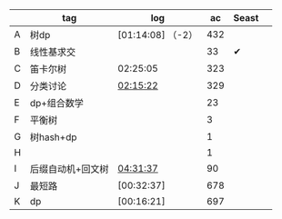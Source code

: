|      | tag               | log               | ac   | Seast |      |
| ---- | ----------------- | ----------------- | ---- | ----- | ---- |
| A    | 树dp              | [01:14:08] （-2） | 432  |       |      |
| B    | 线性基求交        |                   | 33   | ✔     |      |
| C    | 笛卡尔树          | 02:25:05          | 323  |       |      |
| D    | 分类讨论          | [02:15:22](-2)    | 329  |       |      |
| E    | dp+组合数学       |                   | 23   |       |      |
| F    | 平衡树            |                   | 3    |       |      |
| G    | 树hash+dp         |                   | 1    |       |      |
| H    |                   |                   | 1    |       |      |
| I    | 后缀自动机+回文树 | [04:31:37](-1)    | 90   |       |      |
| J    | 最短路            | [00:32:37]        | 678  |       |      |
| K    | dp                | [00:16:21]        | 697  |       |      |

